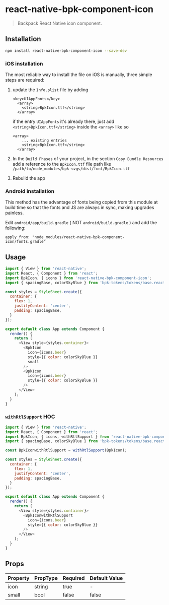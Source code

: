 # react-native-bpk-component-icon

> Backpack React Native icon component.

## Installation

```sh
npm install react-native-bpk-component-icon --save-dev
```

### iOS installation

The most reliable way to install the file on iOS is manually, three simple steps are required:
1. update the `Info.plist` file by adding
    ```
    <key>UIAppFonts</key>
      <array>
        <string>BpkIcon.ttf</string>
      </array>
    ```
    if the entry `UIAppFonts` it's already there, just add `<string>BpkIcon.ttf</string>` inside the `<array>` like so
    ```
    <array>
        ... existing entries
        <string>BpkIcon.ttf</string>
      </array>
    ```
2. In the `Build Phases` of your project, in the section `Copy Bundle Resources` add a reference to the `BpkIcon.ttf` file path like `/path/to/node_modules/bpk-svgs/dist/font/BpkIcon.ttf`

3. Rebuild the app

### Android installation

This method has the advantage of fonts being copied from this module at build time so that the fonts and JS are always in sync, making upgrades painless.

Edit `android/app/build.gradle` ( NOT `android/build.gradle` ) and add the following:

```
apply from: "node_modules/react-native-bpk-component-icon/fonts.gradle"
```

## Usage

```js
import { View } from 'react-native';
import React, { Component } from 'react';
import BpkIcon, { icons } from 'react-native-bpk-component-icon';
import { spacingBase, colorSkyBlue } from 'bpk-tokens/tokens/base.react.native';

const styles = StyleSheet.create({
  container: {
    flex: 1,
    justifyContent: 'center',
    padding: spacingBase,
  }
});

export default class App extends Component {
  render() {
    return (
      <View style={styles.container}>
        <BpkIcon
          icon={icons.beer}
          style={{ color: colorSkyBlue }}
          small
        />
        <BpkIcon
          icon={icons.beer}
          style={{ color: colorSkyBlue }}
        />
      </View>
    );
  }
}
```

### `withRtlSupport` HOC

```js
import { View } from 'react-native';
import React, { Component } from 'react';
import BpkIcon, { icons, withRtlSupport } from 'react-native-bpk-component-icon';
import { spacingBase, colorSkyBlue } from 'bpk-tokens/tokens/base.react.native';

const BpkIconwithRtlSupport = withRtlSupport(BpkIcon);

const styles = StyleSheet.create({
  container: {
    flex: 1,
    justifyContent: 'center',
    padding: spacingBase,
  }
});

export default class App extends Component {
  render() {
    return (
      <View style={styles.container}>
        <BpkIconwithRtlSupport
          icon={icons.beer}
          style={{ color: colorSkyBlue }}
        />
      </View>
    );
  }
}
```

## Props

| Property  | PropType  | Required | Default Value |
| --------- | --------- | -------- | ------------- |
| icon      | string    | true     | -             |
| small     | bool      | false    | false         |
